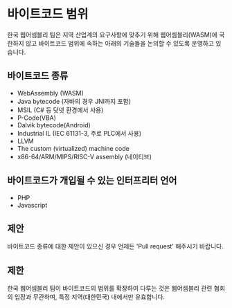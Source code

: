 # 바이트코드 범위

한국 웹어셈블리 팀은 지역 산업계의 요구사항에 맞추기 위해 웹어셈블리(WASM)에 국한하지 않고 바이트코드 범위에 속하는 아래의 기술들을 논의할 수 있도록 운영하고 있습니다.

## 바이트코드 종류
  * WebAssembly (WASM)
  * Java bytecode (자바의 경우 JNI까지 포함)
  * MSIL (C# 등 닷넷 환경에서 사용)
  * P-Code(VBA)
  * Dalvik bytecode(Android)
  * Industrial IL (IEC 61131-3, 주로 PLC에서 사용)
  * LLVM
  * The custom (virtualized) machine code
  * x86-64/ARM/MIPS/RISC-V assembly (네이티브)

## 바이트코드가 개입될 수 있는 인터프리터 언어
  * PHP
  * Javascript

## 제안
바이트코드 종류에 대한 제안이 있으신 경우 언제든 'Pull request' 해주시기 바랍니다.

## 제한
한국 웹어셈블리 팀이 바이트코드의 범위를 확장하여 다루는 것은 웹어셈블리 관련 협회의 입장과 무관하며, 특정 지역(대한민국) 내에서만 유효합니다.
